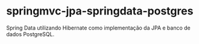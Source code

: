 # springmvc-jpa-springdata-postgres
Spring Data utilizando Hibernate como implementação da JPA e banco de dados PostgreSQL.
